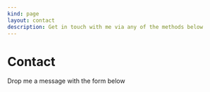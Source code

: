 ```yaml
---
kind: page
layout: contact
description: Get in touch with me via any of the methods below
---
```


# Contact
Drop me a message with the form below
